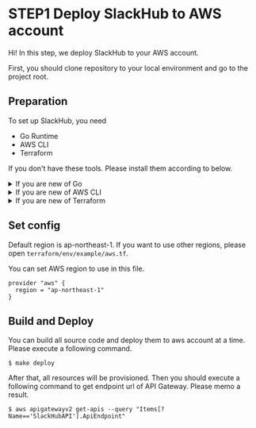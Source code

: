 # STEP1 Deploy SlackHub to AWS account
Hi! In this step, we deploy SlackHub to your AWS account.

First, you should clone repository to your local environment and go to the project root. 

## Preparation
To set up SlackHub, you need 

- Go Runtime
- AWS CLI
- Terraform

If you don't have these tools. Please install them according to below.

<details>
<summary>If you are new of Go</summary>

Please visit [Go Official Page](https://golang.org/dl/) and download & install Go.

If you use macOS, you can install Go by using home brew.

```
$ brew install go
```

</details>

<details>
<summary>If you are new of AWS CLI</summary>

Please visit [how to page](https://docs.aws.amazon.com/cli/latest/userguide/install-cliv2.html) and install cli.

If you use macOS, you can install Go by using home brew.

```
$ brew install awscli
```

</details>

<details>
<summary>If you are new of Terraform</summary>

Please visit [how to page](https://learn.hashicorp.com/tutorials/terraform/install-cli) and install terraform.

If you use macOS, you can install Go by using home brew.

```
$ brew install terraform
```

</details>

## Set config
Default region is ap-northeast-1. If you want to use other regions, please open `terraform/env/example/aws.tf`.

You can set AWS region to use in this file.

```
provider "aws" {
  region = "ap-northeast-1"
}
```

## Build and Deploy
You can build all source code and deploy them to aws account at a time. Please execute a following command.

```
$ make deploy
```

After that, all resources will be provisioned. Then you should execute a following command to get endpoint url of API Gateway. Please memo a result.

```
$ aws apigatewayv2 get-apis --query "Items[?Name=='SlackHubAPI'].ApiEndpoint"
```
